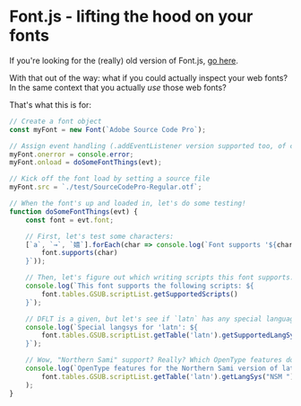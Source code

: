 Font.js - lifting the hood on your fonts
===

If you're looking for the (really) old version of Font.js, [go here](https://github.com/Pomax/Font.js/tree/v2015).

With that out of the way: what if you could actually inspect your web fonts? In the same context that you actually _use_ those web fonts?

That's what this is for:

```js
// Create a font object
const myFont = new Font(`Adobe Source Code Pro`);

// Assign event handling (.addEventListener version supported too, of course)
myFont.onerror = console.error;
myFont.onload = doSomeFontThings(evt);

// Kick off the font load by setting a source file
myFont.src = `./test/SourceCodePro-Regular.otf`;

// When the font's up and loaded in, let's do some testing!
function doSomeFontThings(evt) {
    const font = evt.font;

    // First, let's test some characters:
    [`a`, `→`, `嬉`].forEach(char => console.log(`Font supports '${char}': ${
        font.supports(char)
    }`));

    // Then, let's figure out which writing scripts this font supports.
    console.log(`This font supports the following scripts: ${
        font.tables.GSUB.scriptList.getSupportedScripts()
    }`);

    // DFLT is a given, but let's see if `latn` has any special language/system rules...
    console.log(`Special langsys for 'latn': ${
        font.tables.GSUB.scriptList.getTable('latn').getSupportedLangSys()
    }`);

    // Wow, "Northern Sami" support? Really? Which OpenType features does that use?
    console.log(`OpenType features for the Northern Sami version of latin script:`,
        font.tables.GSUB.scriptList.getTable('latn').getLangSys("NSM ").getFeatures()
    );
}
```